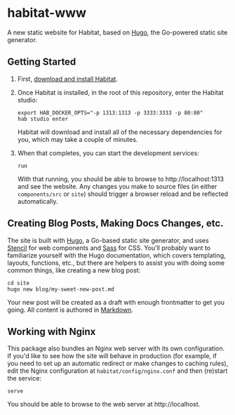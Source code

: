 # habitat-www

A new static website for Habitat, based on [Hugo](https://gohugo.io), the Go-powered static site generator.

## Getting Started

1. First, [download and install Habitat](https://www.habitat.sh/tutorials/download/).

1. Once Habitat is installed, in the root of this repository, enter the Habitat studio:

    ```
    export HAB_DOCKER_OPTS="-p 1313:1313 -p 3333:3333 -p 80:80"
    hab studio enter
    ```

    Habitat will download and install all of the necessary dependencies for you, which may take
    a couple of minutes.

1. When that completes, you can start the development services:

    ```
    run
    ```

    With that running, you should be able to browse to http://localhost:1313 and see the website.
    Any changes you make to source files (in either `components/src` or `site`) should trigger a browser
    reload and be reflected automatically.

## Creating Blog Posts, Making Docs Changes, etc.

The site is built with [Hugo](https://gohugo.io/), a Go-based static site generator, and uses
[Stencil](https://stenciljs.com/) for web components and [Sass](http://sass-lang.com/) for CSS.
You'll probably want to familiarize yourself with the Hugo documentation, which covers templating,
layouts, functions, etc., but there are helpers to assist you with doing some common things, like
creating a new blog post:

```
cd site
hugo new blog/my-sweet-new-post.md
```

Your new post will be created as a draft with enough frontmatter to get you going. All content is authored
in [Markdown](https://en.wikipedia.org/wiki/Markdown).

## Working with Nginx

This package also bundles an Nginx web server with its own configuration. If you'd like to see
how the site will behave in production (for example, if you need to set up an automatic redirect or
make changes to caching rules), edit the Nginx configuration at `habitat/config/nginx.conf` and
then (re)start the service:

```
serve
```

You should be able to browse to the web server at http://localhost.
